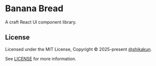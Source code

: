 # Banana Bread

A craft React UI component library.

## License

Licensed under the MIT License, Copyright © 2025-present [@shikakun](https://shikakun.com).

See [LICENSE](./LICENSE) for more information.
